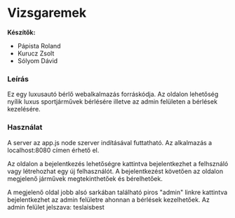 # Vizsgaremek
**Készítők:**
- Pápista Roland
- Kurucz Zsolt
- Sólyom Dávid

### Leírás
Ez egy luxusautó bérlő webalkalmazás forráskódja. Az oldalon lehetőség nyílik luxus sportjárművek bérlésére illetve az admin felületen a bérlések kezelésére.

### Használat
A server az app.js node szerver indításával futtatható. Az alkalmazás a localhost:8080 címen érhető el.

Az oldalon a bejelentkezés lehetőségre kattintva bejelentkezhet a felhsználó vagy létrehozhat egy új felhasználót. A bejelentkezést követően az oldalon megjelenő járművek megtekinthetőek és bérelhetőek.

A megjelenő oldal jobb alsó sarkában található piros "admin" linkre kattintva bejelentkezhet az admin felületre ahonnan a bérlések kezelhetőek.
Az admin felület jelszava: teslaisbest
